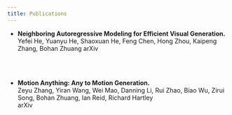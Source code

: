 ```yaml
---
title: Publications
---
```

<style>
p {
    line-height: 1.5;
}
</style>

- **Neighboring Autoregressive Modeling for Efficient Visual Generation.**  
Yefei He, Yuanyu He, Shaoxuan He, Feng Chen, Hong Zhou, Kaipeng Zhang, Bohan Zhuang 
arXiv  

<br>
<br>

- **Motion Anything: Any to Motion Generation.**    
Zeyu Zhang, Yiran Wang, Wei Mao, Danning Li, Rui Zhao, Biao Wu, Zirui Song, Bohan Zhuang, Ian Reid, Richard Hartley  
arXiv
